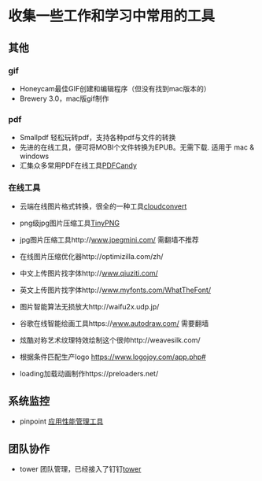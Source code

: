 # 收集一些工作和学习中常用的工具

## 其他
### gif
- Honeycam最佳GIF创建和编辑程序（但没有找到mac版本的）
- Brewery 3.0，mac版gif制作
### pdf
- Smallpdf 轻松玩转pdf，支持各种pdf与文件的转换
- 先进的在线工具，便可将MOBI个文件转换为EPUB。无需下载. 适用于 mac & windows
- 汇集众多常用PDF在线工具[PDFCandy](https://pdfcandy.com/#)

### 在线工具
- 云端在线图片格式转换，很全的一种工具[cloudconvert](https://cloudconvert.com/)
- png级jpg图片压缩工具[TinyPNG](https://tinypng.com/)
- jpg图片压缩工具http://www.jpegmini.com/ 需翻墙不推荐
- 在线图片压缩优化器http://optimizilla.com/zh/
- 中文上传图片找字体http://www.qiuziti.com/
- 英文上传图片找字体http://www.myfonts.com/WhatTheFont/
- 图片智能算法无损放大http://waifu2x.udp.jp/

- 谷歌在线智能绘画工具https://www.autodraw.com/ 需要翻墙
- 炫酷对称艺术纹理特效绘制这个很帅http://weavesilk.com/
- 根据条件匹配生产logo https://www.logojoy.com/app.php#
- loading加载动画制作https://preloaders.net/

## 系统监控
- pinpoint [应用性能管理工具](https://github.com/naver/pinpoint)

## 团队协作
- tower 团队管理，已经接入了钉钉[tower](https://tower.im/)
